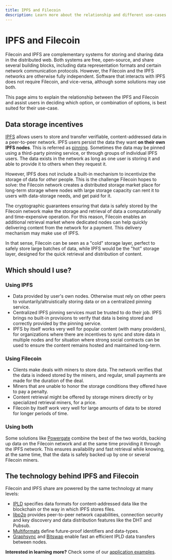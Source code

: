 ```yaml
---
title: IPFS and Filecoin
description: Learn more about the relationship and different use-cases between IPFS and Filecoin.
---
```


# IPFS and Filecoin

Filecoin and IPFS are complementary systems for storing and sharing data in the distributed web. Both systems are free, open-source, and share several building blocks, including data representation formats and certain network communication protocols. However, the Filecoin and the IPFS networks are otherwise fully independent. Software that interacts with IPFS does not require Filecoin, and vice-versa, although some solutions may use both.

This page aims to explain the relationship between the IPFS and Filecoin and assist users in deciding which option, or combination of options, is best suited for their use-case.

## Data storage incentives

[IPFS](https://ipfs.io) allows users to store and transfer verifiable, content-addressed data in a peer-to-peer network. IPFS users persist the data they want **on their own IPFS nodes**. This is referred as [pinning](https://docs.ipfs.io/concepts/persistence). Sometimes the data may be pinned using a third-party pinning service, or through groups of individual IPFS users. The data exists in the network as long as one user is storing it and able to provide it to others when they request it.

However, IPFS does not include a built-in mechanism to incentivize the storage of data for _other_ people. This is the challenge Filecoin hopes to solve: the Filecoin network creates a distributed storage market place for long-term storage where nodes with large storage capacity can rent it to users with data-storage needs, and get paid for it.

The cryptographic guarantees ensuring that data is safely stored by the Filecoin network make the storage and retrieval of data a computationally and time-expensive operation. For this reason, Filecoin enables an additional retrieval market where dedicated nodes can help quickly delivering content from the network for a payment. This delivery mechanism may make use of IPFS.

In that sense, Filecoin can be seen as a "cold" storage layer, perfect to safely store large batches of data, while IPFS would be the "hot" storage layer, designed for the quick retrieval and distribution of content.

## Which should I use?

### Using IPFS

- Data provided by user's own nodes. Otherwise must rely on other peers to voluntarily/altruistically storing data or on a centralized pinning service.
- Centralized IPFS pinning services must be trusted to do their job. IPFS brings no built-in provisions to verify that data is being stored and correctly provided by the pinning service.
- IPFS by itself works very well for popular content (with many providers), for organizations where there are incentives to sync and store data in multiple nodes and for situation where strong social contracts can be used to ensure the content remains hosted and maintained long-term.

### Using Filecoin

- Clients make deals with miners to store data. The network verifies that the data is indeed stored by the miners, and regular, small payments are made for the duration of the deal.
- Miners that are unable to honor the storage conditions they offered have to pay a penalty.
- Content retrieval might be offered by storage miners directly or by specialized retrieval miners, for a price.
- Filecoin by itself work very well for large amounts of data to be stored for longer periods of time.

### Using both

Some solutions like [Powergate](../build/powergate.md) combine the best of the two worlds, backing up data on the Filecoin network and at the same time providing it through the IPFS network. This ensures availability and fast retrieval while knowing, at the same time, that the data is safely backed up by one or several Filecoin miners.

## The technology behind IPFS and Filecoin

Filecoin and IPFS share are powered by the same technology at many levels:

- [IPLD](https://ipld.io/) specifies data formats for content-addressed data like the blockchain or the way in which IPFS stores files.
- [libp2p](https://libp2p.io/) provides peer-to-peer network capabilities, connection security and key discovery and data distribution features like the DHT and Pubsub.
- [Multiformats](https://multiformats.io) define future-proof identifiers and data-types.
- [Graphsync](https://github.com/ipfs/go-graphsync) and [Bitswap](https://github.com/ipfs/go-bitswap) enable fast an efficient IPLD data transfers between nodes.

**Interested in learning more?** Check some of our [application examples](../build/examples/README.md).
